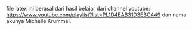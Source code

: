 file latex ini berasal dari hasil belajar dari channel youtube: https://www.youtube.com/playlist?list=PL1D4EAB31D3EBC449
dan nama akunya Michelle Krummel.
